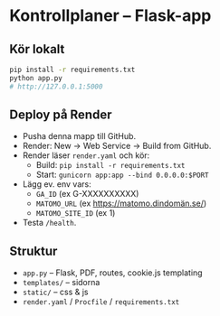 
# Kontrollplaner – Flask-app

## Kör lokalt
```bash
pip install -r requirements.txt
python app.py
# http://127.0.0.1:5000
```

## Deploy på Render
- Pusha denna mapp till GitHub.
- Render: New → Web Service → Build from GitHub.
- Render läser `render.yaml` och kör:
  - Build: `pip install -r requirements.txt`
  - Start: `gunicorn app:app --bind 0.0.0.0:$PORT`
- Lägg ev. env vars:
  - `GA_ID` (ex G-XXXXXXXXXX)
  - `MATOMO_URL` (ex https://matomo.dindomän.se/)
  - `MATOMO_SITE_ID` (ex 1)
- Testa `/health`.

## Struktur
- `app.py` – Flask, PDF, routes, cookie.js templating
- `templates/` – sidorna
- `static/` – css & js
- `render.yaml` / `Procfile` / `requirements.txt`

